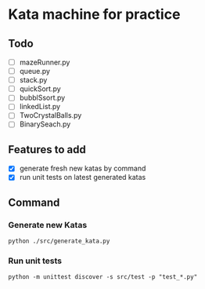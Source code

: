 # Kata machine for practice

## Todo

- [ ] mazeRunner.py
- [ ] queue.py
- [ ] stack.py
- [ ] quickSort.py
- [ ] bubblSsort.py
- [ ] linkedList.py
- [ ] TwoCrystalBalls.py
- [ ] BinarySeach.py

## Features to add

- [x] generate fresh new katas by command
- [x] run unit tests on latest generated katas

## Command

### Generate new Katas

```
python ./src/generate_kata.py
```

### Run unit tests

```
python -m unittest discover -s src/test -p "test_*.py"
```
